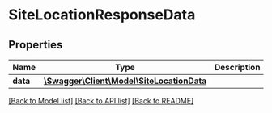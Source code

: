 # SiteLocationResponseData

## Properties
Name | Type | Description | Notes
------------ | ------------- | ------------- | -------------
**data** | [**\Swagger\Client\Model\SiteLocationData**](SiteLocationData.md) |  | [optional] 

[[Back to Model list]](../../README.md#documentation-for-models) [[Back to API list]](../../README.md#documentation-for-api-endpoints) [[Back to README]](../../README.md)

